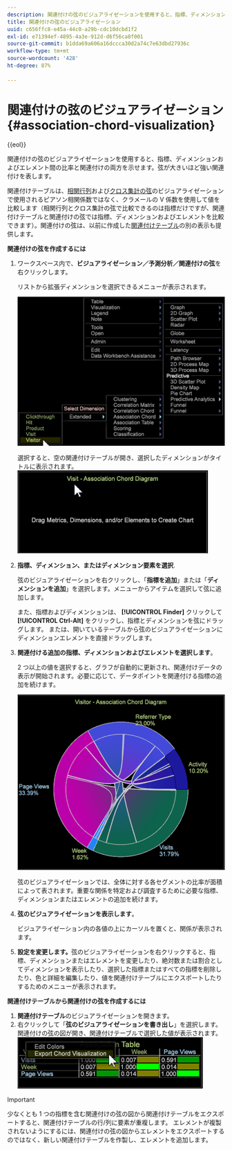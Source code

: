 ```yaml
---
description: 関連付けの弦のビジュアライゼーションを使用すると、指標、ディメンションおよびエレメント間の比率と関連付けの両方を示せます。弦が大きいほど強い関連付けを表します。
title: 関連付けの弦のビジュアライゼーション
uuid: c656ffc8-e45a-44c0-a29b-cdc10dcbd1f2
exl-id: e71394ef-4895-4a3e-912d-d6f56ca8f001
source-git-commit: b1dda69a606a16dccca30d2a74c7e63dbd27936c
workflow-type: tm+mt
source-wordcount: '428'
ht-degree: 87%

---
```


# 関連付けの弦のビジュアライゼーション{#association-chord-visualization}

{{eol}}

関連付けの弦のビジュアライゼーションを使用すると、指標、ディメンションおよびエレメント間の比率と関連付けの両方を示せます。弦が大きいほど強い関連付けを表します。

関連付けテーブルは、[相関行列](/help/home/c-get-started/c-analysis-vis/c-correlation-analysis/c-correlation-analysis.md)および[クロス集計の弦](/help/home/c-get-started/c-analysis-vis/associations-visualization.md)のビジュアライゼーションで使用されるピアソン相関係数ではなく、クラメールの V 係数を使用して値を比較します（相関行列とクロス集計の弦で比較できるのは指標だけですが、関連付けテーブルと関連付けの弦では指標、ディメンションおよびエレメントを比較できます）。関連付けの弦は、以前に作成した[関連付けテーブル](../../../home/c-get-started/c-analysis-vis/associations-visualization.md#concept-9d937dda38174875b32095c6eaf22f2f)の別の表示も提供します。

**関連付けの弦を作成するには**

1. ワークスペース内で、**ビジュアライゼーション／予測分析／関連付けの弦**&#x200B;を右クリックします。

   リストから拡張ディメンションを選択できるメニューが表示されます。

   ![](assets/association_chord1.png)

   選択すると、空の関連付けテーブルが開き、選択したディメンションがタイトルに表示されます。 ![](assets/association_chord2.png)

1. **指標、ディメンション、またはディメンション要素を選択**.

   弦のビジュアライゼーションを右クリックし、「**指標を追加**」または「**ディメンションを追加**」を選択します。メニューからアイテムを選択して弦に追加します。

   また、指標およびディメンションは、 **[!UICONTROL Finder]** クリックして **[!UICONTROL Ctrl-Alt]** をクリックし、指標とディメンションを弦にドラッグします。 または、開いているテーブルから弦のビジュアライゼーションにディメンションエレメントを直接ドラッグします。

1. **関連付ける追加の指標、ディメンションおよびエレメントを選択します**。

   2 つ以上の値を選択すると、グラフが自動的に更新され、関連付けデータの表示が開始されます。必要に応じて、データポイントを関連付ける指標の追加を続けます。

   ![](assets/association_chord.png)

   弦のビジュアライゼーションでは、全体に対する各セグメントの比率が面積によって表されます。重要な関係を特定および調査するために必要な指標、ディメンションまたはエレメントの追加を続けます。

1. **弦のビジュアライゼーションを表示します**。

   ビジュアライゼーション内の各値の上にカーソルを置くと、関係が表示されます。

1. **設定を変更します。**&#x200B;弦のビジュアライゼーションを右クリックすると、指標、ディメンションまたはエレメントを変更したり、絶対数または割合としてディメンションを表示したり、選択した指標またはすべての指標を削除したり、色と詳細を編集したり、値を関連付けテーブルにエクスポートしたりするためのメニューが表示されます。

**関連付けテーブルから関連付けの弦を作成するには**

1. **関連付けテーブル**&#x200B;のビジュアライゼーションを開きます。
1. 右クリックして「**弦のビジュアライゼーションを書き出し**」を選択します。関連付けの弦の図が開き、関連付けテーブルで選択した値が表示されます。 ![](assets/association_table_to_chord.png)

>[!IMPORTANT]
>
>少なくとも 1 つの指標を含む関連付けの弦の図から関連付けテーブルをエクスポートすると、関連付けテーブルの行/列に要素が重複します。 エレメントが複製されないようにするには、関連付けの弦の図からエレメントをエクスポートするのではなく、新しい関連付けテーブルを作製し、エレメントを追加します。
